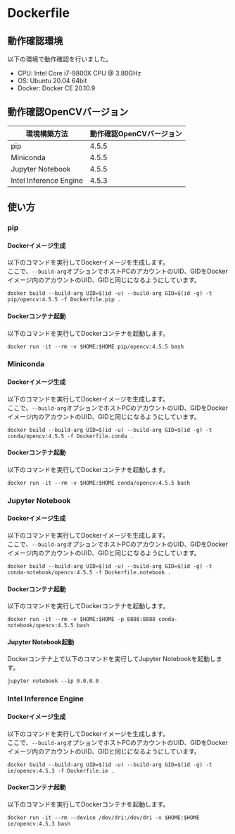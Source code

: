 # Dockerfile

## 動作確認環境

以下の環境で動作確認を行いました。

- CPU: Intel Core i7-9800X CPU @ 3.80GHz
- OS: Ubuntu 20.04 64bit
- Docker: Docker CE 20.10.9

## 動作確認OpenCVバージョン

| 環境構築方法 | 動作確認OpenCVバージョン |
|---|---|
| pip | 4.5.5 |
| Miniconda | 4.5.5 |
| Jupyter Notebook | 4.5.5 |
| Intel Inference Engine | 4.5.3 |

## 使い方

### pip

#### Dockerイメージ生成

以下のコマンドを実行してDockerイメージを生成します。  
ここで、`--build-arg`オプションでホストPCのアカウントのUID、GIDをDockerイメージ内のアカウントのUID、GIDと同じになるようにしています。

```shell
docker build --build-arg UID=$(id -u) --build-arg GID=$(id -g) -t pip/opencv:4.5.5 -f Dockerfile.pip .
```

#### Dockerコンテナ起動

以下のコマンドを実行してDockerコンテナを起動します。

```shell
docker run -it --rm -v $HOME:$HOME pip/opencv:4.5.5 bash
```

### Miniconda

#### Dockerイメージ生成

以下のコマンドを実行してDockerイメージを生成します。  
ここで、`--build-arg`オプションでホストPCのアカウントのUID、GIDをDockerイメージ内のアカウントのUID、GIDと同じになるようにしています。

```shell
docker build --build-arg UID=$(id -u) --build-arg GID=$(id -g) -t conda/opencv:4.5.5 -f Dockerfile.conda .
```

#### Dockerコンテナ起動

以下のコマンドを実行してDockerコンテナを起動します。

```shell
docker run -it --rm -v $HOME:$HOME conda/opencv:4.5.5 bash
```

### Jupyter Notebook

#### Dockerイメージ生成

以下のコマンドを実行してDockerイメージを生成します。  
ここで、`--build-arg`オプションでホストPCのアカウントのUID、GIDをDockerイメージ内のアカウントのUID、GIDと同じになるようにしています。

```shell
docker build --build-arg UID=$(id -u) --build-arg GID=$(id -g) -t conda-notebook/opencv:4.5.5 -f Dockerfile.notebook .
```

#### Dockerコンテナ起動

以下のコマンドを実行してDockerコンテナを起動します。

```shell
docker run -it --rm -v $HOME:$HOME -p 8888:8888 conda-notebook/opencv:4.5.5 bash
```

#### Jupyter Notebook起動

Dockerコンテナ上で以下のコマンドを実行してJupyter Notebookを起動します。

```shell
jupyter notebook --ip 0.0.0.0
```

### Intel Inference Engine

#### Dockerイメージ生成

以下のコマンドを実行してDockerイメージを生成します。  
ここで、`--build-arg`オプションでホストPCのアカウントのUID、GIDをDockerイメージ内のアカウントのUID、GIDと同じになるようにしています。

```shell
docker build --build-arg UID=$(id -u) --build-arg GID=$(id -g) -t ie/opencv:4.5.3 -f Dockerfile.ie .
```

#### Dockerコンテナ起動

以下のコマンドを実行してDockerコンテナを起動します。

```shell
docker run -it --rm --device /dev/dri:/dev/dri -v $HOME:$HOME ie/opencv:4.5.3 bash
```
